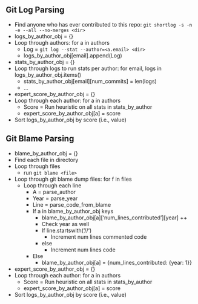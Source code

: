 ## Git Log Parsing
- Find anyone who has ever contributed to this repo: `git shortlog -s -n -e --all --no-merges <dir>`
- logs_by_author_obj = {}
- Loop through authors: for a in authors
    - Log = `git log --stat --author=<a.email> <dir>`
    - logs_by_author_obj[email].append(Log)
- stats_by_author_obj = {}
- Loop through logs to run stats per author: for email, logs in logs_by_author_obj.items()
    - stats_by_author_obj[email][num_commits] = len(logs)
    - …
- expert_score_by_author_obj = {}
- Loop through each author: for a in authors
    - Score = Run heuristic on all stats in stats_by_author
    - expert_score_by_author_obj[a] = score
- Sort logs_by_author_obj by score (i.e., value)


## Git Blame Parsing
- blame_by_author_obj = {}
- Find each file in directory
- Loop through files
    - run `git blame <file>`
- Loop through git blame dump files: for f in files
    - Loop through each line
        - A = parse_author
        - Year = parse_year
        - Line = parse_code_from_blame
        - If a in blame_by_author_obj keys
            - blame_by_author_obj[a][‘num_lines_contributed’][year] ++
            - Check year as well
            - If line.startswith(‘//‘)
                - Increment num lines commented code
            - else
                - Increment num lines code
        - Else
            - blame_by_author_obj[a] = {num_lines_contributed: {year: 1}}
- expert_score_by_author_obj = {}
- Loop through each author: for a in authors
    - Score = Run heuristic on all stats in stats_by_author
    - expert_score_by_author_obj[a] = score
- Sort logs_by_author_obj by score (i.e., value)
